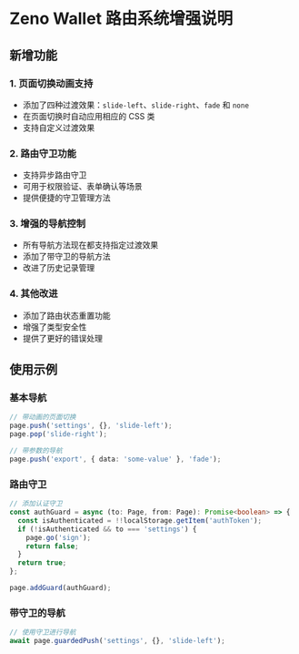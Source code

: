 # Zeno Wallet 路由系统增强说明

## 新增功能

### 1. 页面切换动画支持
- 添加了四种过渡效果：`slide-left`、`slide-right`、`fade` 和 `none`
- 在页面切换时自动应用相应的 CSS 类
- 支持自定义过渡效果

### 2. 路由守卫功能
- 支持异步路由守卫
- 可用于权限验证、表单确认等场景
- 提供便捷的守卫管理方法

### 3. 增强的导航控制
- 所有导航方法现在都支持指定过渡效果
- 添加了带守卫的导航方法
- 改进了历史记录管理

### 4. 其他改进
- 添加了路由状态重置功能
- 增强了类型安全性
- 提供了更好的错误处理

## 使用示例

### 基本导航
```typescript
// 带动画的页面切换
page.push('settings', {}, 'slide-left');
page.pop('slide-right');

// 带参数的导航
page.push('export', { data: 'some-value' }, 'fade');
```

### 路由守卫
```typescript
// 添加认证守卫
const authGuard = async (to: Page, from: Page): Promise<boolean> => {
  const isAuthenticated = !!localStorage.getItem('authToken');
  if (!isAuthenticated && to === 'settings') {
    page.go('sign');
    return false;
  }
  return true;
};

page.addGuard(authGuard);
```

### 带守卫的导航
```typescript
// 使用守卫进行导航
await page.guardedPush('settings', {}, 'slide-left');
```